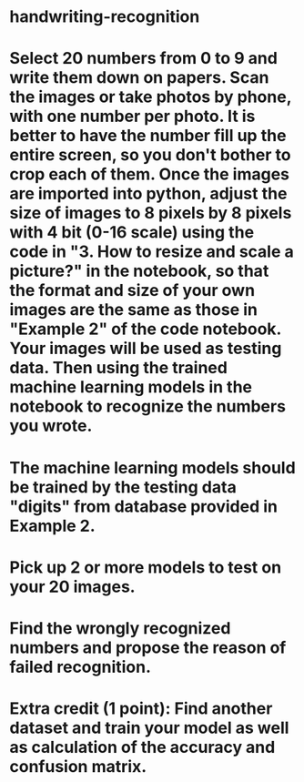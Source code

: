 # handwriting-recognition
# Select 20 numbers from 0 to 9 and write them down on papers. Scan the images or take photos by phone, with one number per photo. It is better to have the number fill up the entire screen, so you don't bother to crop each of them. Once the images are imported into python, adjust the size of images to 8 pixels by 8 pixels with 4 bit (0-16 scale) using the code in "3. How to resize and scale a picture?" in the notebook, so that the format and size of your own images are the same as those in "Example 2" of the code notebook. Your images will be used as testing data. Then using the trained machine learning models in the notebook to recognize the numbers you wrote.
# The machine learning models should be trained by the testing data "digits" from database provided in Example 2.
# Pick up 2 or more models to test on your 20 images.
# Find the wrongly recognized numbers and propose the reason of failed recognition.
# Extra credit (1 point): Find another dataset and train your model as well as calculation of the accuracy and confusion matrix.

